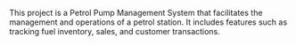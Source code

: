 
This project is a Petrol Pump Management System that facilitates the management and operations of a petrol station. It includes features such as tracking fuel inventory, sales, and customer transactions.

